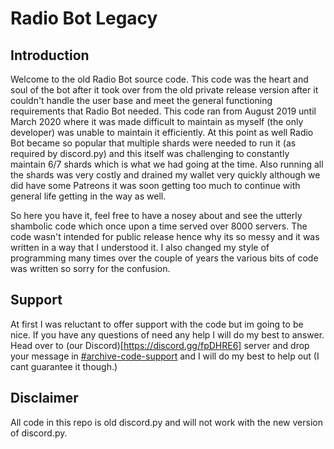 # Radio Bot Legacy

## Introduction


Welcome to the old Radio Bot source code. This code was the heart and soul of the bot after it took over from the old private release version after it couldn't handle the user base and meet the general functioning requirements that Radio Bot needed. This code ran from August 2019 until March 2020 where it was made difficult to maintain as myself (the only developer) was unable to maintain it efficiently. At this point as well Radio Bot became so popular that multiple shards were needed to run it (as required by discord.py) and this itself was challenging to constantly maintain 6/7 shards which is what we had going at the time. Also running all the shards was very costly and drained my wallet very quickly although we did have some Patreons it was soon getting too much to continue with general life getting in the way as well.

So here you have it, feel free to have a nosey about and see the utterly shambolic code which once upon a time served over 8000 servers. The code wasn't intended for public release hence why its so messy and it was written in a way that I understood it. I also changed my style of programming many times over the couple of years the various bits of code was written so sorry for the confusion.



## Support



At first I was reluctant to offer support with the code but im going to be nice. If you have any questions of need any help I will do my best to answer. Head over to (our Discord)[https://discord.gg/fpDHRE6] server and drop your message in [#archive-code-support](https://discord.gg/R55k896Xmt) and I will do my best to help out (I cant guarantee it though.)



## Disclaimer



All code in this repo is old discord.py and will not work with the new version of discord.py.

